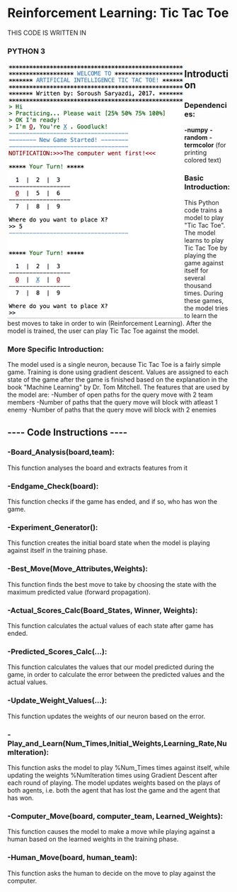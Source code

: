 # Reinforcement Learning: Tic Tac Toe
THIS CODE IS WRITTEN IN <h3>PYTHON 3</h3>


<img src="https://github.com/saryazdi/Reinforcement_Learning-Tic_Tac_Toe/blob/master/TIC_TAC_TOE_Game.jpg?raw=true" width="400" align="left" alt="Computer Hope">

<h2>Introduction</h2>
<h3>Dependencies:</h3>
<b>-numpy</b>
<b>-random</b>
<b>-termcolor</b> (for printing colored text)
</br>
<h3>Basic Introduction:</h3> This Python code trains a model to play "Tic Tac Toe". The model learns to play Tic Tac Toe by playing the game against itself for several thousand times. During these games, the model tries to learn the best moves to take in order to win (Reinforcement Learning). After the model is trained, the user can play Tic Tac Toe against the model.

<h3>More Specific Introduction:</h3> The model used is a single neuron, because Tic Tac Toe is a fairly simple game. Training is done using gradient descent. Values are assigned to each state of the game after the game is finished based on the explanation in the book "Machine Learning" by Dr. Tom Mitchell. The features that are used by the model are:
-Number of open paths for the query move with 2 team members
-Number of paths that the query move will block with atleast 1 enemy
-Number of paths that the query move will block with 2 enemies

<h2>---- Code Instructions ----</h2>

<h3>-Board_Analysis(board,team):</h3> This function analyses the board and extracts features from it

<h3>-Endgame_Check(board):</h3> This function checks if the game has ended, and if so, who has won the game.

<h3>-Experiment_Generator():</h3> This function creates the initial board state when the model is playing against itself in the training phase.

<h3>-Best_Move(Move_Attributes,Weights):</h3> This function finds the best move to take by choosing the state with the maximum predicted value (forward propagation).

<h3>-Actual_Scores_Calc(Board_States, Winner, Weights):</h3> This function calculates the actual values of each state after game has ended.

<h3>-Predicted_Scores_Calc(...):</h3> This function calculates the values that our model predicted during the game, in order to calculate the error between the predicted values and the actual values.


<h3>-Update_Weight_Values(...):</h3> This function updates the weights of our neuron based on the error.

<h3>-Play_and_Learn(Num_Times,Initial_Weights,Learning_Rate,NumIteration):</h3> This function asks the model to play %Num_Times times against itself, while updating the weights %NumIteration times using Gradient Descent after each round of playing. The model updates weights based on the plays of both agents, i.e. both the agent that has lost the game and the agent that has won.

<h3>-Computer_Move(board, computer_team, Learned_Weights):</h3> This function causes the model to make a move while playing against a human based on the learned weights in the training phase.

<h3>-Human_Move(board, human_team):</h3> This function asks the human to decide on the move to play against the computer.
